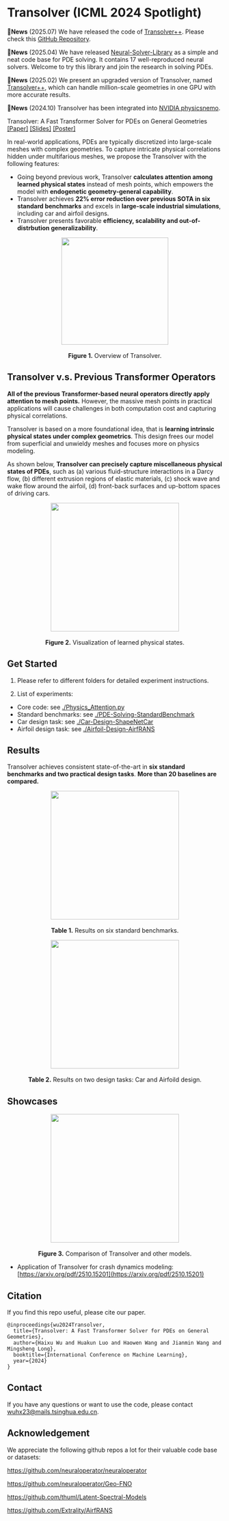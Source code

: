 # Transolver (ICML 2024 Spotlight)

:triangular_flag_on_post:**News** (2025.07) We have released the code of [Transolver++](https://arxiv.org/abs/2502.02414v1). Please check this [GitHub Repository](https://github.com/thuml/Transolver_plus).

:triangular_flag_on_post:**News** (2025.04) We have released [Neural-Solver-Library](https://github.com/thuml/Neural-Solver-Library) as a simple and neat code base for PDE solving. It contains 17 well-reproduced neural solvers. Welcome to try this library and join the research in solving PDEs.

:triangular_flag_on_post:**News** (2025.02) We present an upgraded version of Transolver, named [Transolver++](https://arxiv.org/abs/2502.02414v1), which can handle million-scale geometries in one GPU with more accurate results.

:triangular_flag_on_post:**News** (2024.10) Transolver has been integrated into [NVIDIA physicsnemo](https://github.com/NVIDIA/physicsnemo/tree/main/examples/cfd/darcy_transolver).

Transolver: A Fast Transformer Solver for PDEs on General Geometries [[Paper]](https://arxiv.org/abs/2402.02366) [[Slides]](https://wuhaixu2016.github.io/pdf/ICML2024_Transolver.pdf) [[Poster]](https://wuhaixu2016.github.io/pdf/poster_ICML2024_Transolver.pdf)

In real-world applications, PDEs are typically discretized into large-scale meshes with complex geometries. To capture intricate physical correlations hidden under multifarious meshes, we propose the Transolver with the following features:

- Going beyond previous work, Transolver **calculates attention among learned physical states** instead of mesh points, which empowers the model with **endogenetic geometry-general capability**.
- Transolver achieves **22% error reduction over previous SOTA in six standard benchmarks** and excels in **large-scale industrial simulations**, including car and airfoil designs.
- Transolver presents favorable **efficiency, scalability and out-of-distrbution generalizability**.

<p align="center">
<img src=".\pic\Transolver.png" height = "250" alt="" align=center />
<br><br>
<b>Figure 1.</b> Overview of Transolver.
</p>


## Transolver v.s. Previous Transformer Operators

**All of the previous Transformer-based neural operators directly apply attention to mesh points.** However, the massive mesh points in practical applications will cause challenges in both computation cost and capturing physical correlations.

Transolver is based on a more foundational idea, that is **learning intrinsic physical states under complex geometrics**. This design frees our model from superficial and unwieldy meshes and focuses more on physics modeling.

As shown below, **Transolver can precisely capture miscellaneous physical states of PDEs**, such as (a) various fluid-structure interactions in a Darcy flow, (b) different extrusion regions of elastic materials, (c) shock wave and wake flow around the airfoil, (d) front-back surfaces and up-bottom spaces of driving cars.

<p align="center">
<img src=".\pic\physical_states.png" height = "300" alt="" align=center />
<br><br>
<b>Figure 2.</b> Visualization of learned physical states.
</p>

## Get Started

1. Please refer to different folders for detailed experiment instructions.

2. List of experiments:

- Core code: see [./Physics_Attention.py](https://github.com/thuml/Transolver/blob/main/Physics_Attention.py)
- Standard benchmarks: see [./PDE-Solving-StandardBenchmark](https://github.com/thuml/Transolver/tree/main/PDE-Solving-StandardBenchmark)
- Car design task: see [./Car-Design-ShapeNetCar](https://github.com/thuml/Transolver/tree/main/Car-Design-ShapeNetCar)
- Airfoil design task: see [./Airfoil-Design-AirfRANS](https://github.com/thuml/Transolver/tree/main/Airfoil-Design-AirfRANS)

## Results

Transolver achieves consistent state-of-the-art in **six standard benchmarks and two practical design tasks**. **More than 20 baselines are compared.**

<p align="center">
<img src=".\PDE-Solving-StandardBenchmark\fig\standard_benchmark.png" height = "300" alt="" align=center />
<br><br>
<b>Table 1.</b> Results on six standard benchmarks.
</p>

<p align="center">
<img src=".\Airfoil-Design-AirfRANS\fig\results.png" height = "300" alt="" align=center />
<br><br>
<b>Table 2.</b> Results on two design tasks: Car and Airfoild design.
</p>

## Showcases

<p align="center">
<img src=".\pic\showcases.png" height = "300" alt="" align=center />
<br><br>
<b>Figure 3.</b> Comparison of Transolver and other models.
</p>

- Application of Transolver for crash dynamics modeling: [https://arxiv.org/pdf/2510.15201](https://arxiv.org/pdf/2510.15201)

## Citation

If you find this repo useful, please cite our paper. 

```
@inproceedings{wu2024Transolver,
  title={Transolver: A Fast Transformer Solver for PDEs on General Geometries},
  author={Haixu Wu and Huakun Luo and Haowen Wang and Jianmin Wang and Mingsheng Long},
  booktitle={International Conference on Machine Learning},
  year={2024}
}
```

## Contact

If you have any questions or want to use the code, please contact [wuhx23@mails.tsinghua.edu.cn](mailto:wuhx23@mails.tsinghua.edu.cn).

## Acknowledgement

We appreciate the following github repos a lot for their valuable code base or datasets:

https://github.com/neuraloperator/neuraloperator

https://github.com/neuraloperator/Geo-FNO

https://github.com/thuml/Latent-Spectral-Models

https://github.com/Extrality/AirfRANS
